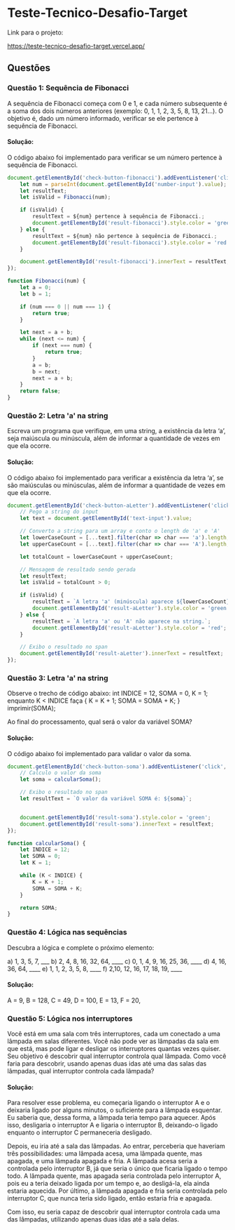 # Teste-Tecnico-Desafio-Target

Link para o projeto:

https://teste-tecnico-desafio-target.vercel.app/

## Questões

### Questão 1: Sequência de Fibonacci

A sequência de Fibonacci começa com 0 e 1, e cada número subsequente é a soma dos dois números anteriores (exemplo: 0, 1, 1, 2, 3, 5, 8, 13, 21...). O objetivo é, dado um número informado, verificar se ele pertence à sequência de Fibonacci.

#### Solução:

O código abaixo foi implementado para verificar se um número pertence à sequência de Fibonacci.

```javascript
document.getElementById('check-button-fibonacci').addEventListener('click', function() {
    let num = parseInt(document.getElementById('number-input').value);
    let resultText;
    let isValid = Fibonacci(num);

    if (isValid) {
        resultText = ${num} pertence à sequência de Fibonacci.;
        document.getElementById('result-fibonacci').style.color = 'green'; 
    } else {
        resultText = ${num} não pertence à sequência de Fibonacci.;
        document.getElementById('result-fibonacci').style.color = 'red'; 
    }

    document.getElementById('result-fibonacci').innerText = resultText;
});

function Fibonacci(num) {
    let a = 0;
    let b = 1;

    if (num === 0 || num === 1) {
        return true;
    }

    let next = a + b;
    while (next <= num) {
        if (next === num) {
            return true;
        }
        a = b;
        b = next;
        next = a + b;
    }
    return false;
}
```

### Questão 2: Letra 'a' na string

Escreva um programa que verifique, em uma string, a existência da letra ‘a’, seja maiúscula ou minúscula, além de informar a quantidade de vezes em que ela ocorre.

#### Solução:

O código abaixo foi implementado para verificar a existência da letra ‘a’, se são maiúsculas ou minúsculas, além de informar a quantidade de vezes em que ela ocorre.

```javascript
document.getElementById('check-button-aLetter').addEventListener('click', function() {
    // Pego a string do input
    let text = document.getElementById('text-input').value;

    // Converto a string para um array e conto o length de 'a' e 'A'
    let lowerCaseCount = [...text].filter(char => char === 'a').length;
    let upperCaseCount = [...text].filter(char => char === 'A').length;

    let totalCount = lowerCaseCount + upperCaseCount;

    // Mensagem de resultado sendo gerada
    let resultText;
    let isValid = totalCount > 0;

    if (isValid) {
        resultText = `A letra 'a' (minúscula) aparece ${lowerCaseCount} vez(es) e a letra 'A' (maiúscula) aparece ${upperCaseCount} vez(es). No total, a letra 'a' aparece ${totalCount} vez(es).`;
        document.getElementById('result-aLetter').style.color = 'green'; 
    } else {
        resultText = `A letra 'a' ou 'A' não aparece na string.`;
        document.getElementById('result-aLetter').style.color = 'red'; 
    }

    // Exibo o resultado no span
    document.getElementById('result-aLetter').innerText = resultText;
});
```

### Questão 3: Letra 'a' na string

Observe o trecho de código abaixo: int INDICE = 12, SOMA = 0, K = 1; enquanto K < INDICE faça { K = K + 1; SOMA = SOMA + K; } imprimir(SOMA);

Ao final do processamento, qual será o valor da variável SOMA?

#### Solução:

O código abaixo foi implementado para validar o valor da soma.

```javascript
document.getElementById('check-button-soma').addEventListener('click', function() {
    // Calculo o valor da soma
    let soma = calcularSoma();

    // Exibo o resultado no span
    let resultText = `O valor da variável SOMA é: ${soma}`;


    document.getElementById('result-soma').style.color = 'green'; 
    document.getElementById('result-soma').innerText = resultText;
});

function calcularSoma() {
    let INDICE = 12;
    let SOMA = 0;
    let K = 1;

    while (K < INDICE) {
        K = K + 1;
        SOMA = SOMA + K;
    }

    return SOMA;
}
```

### Questão 4: Lógica nas sequências

Descubra a lógica e complete o próximo elemento:

a) 1, 3, 5, 7, ___
b) 2, 4, 8, 16, 32, 64, ____
c) 0, 1, 4, 9, 16, 25, 36, ____
d) 4, 16, 36, 64, ____
e) 1, 1, 2, 3, 5, 8, ____
f) 2,10, 12, 16, 17, 18, 19, ____

#### Solução:

A = 9,
B = 128,
C = 49,
D = 100,
E = 13,
F = 20,

### Questão 5: Lógica nos interruptores

Você está em uma sala com três interruptores, cada um conectado a uma lâmpada em salas diferentes. Você não pode ver as lâmpadas da sala em que está, mas pode ligar e desligar os interruptores quantas vezes quiser. Seu objetivo é descobrir qual interruptor controla qual lâmpada. Como você faria para descobrir, usando apenas duas idas até uma das salas das lâmpadas, qual interruptor controla cada lâmpada?  

#### Solução:

Para resolver esse problema, eu começaria ligando o interruptor A e o deixaria ligado por alguns minutos, o suficiente para a lâmpada esquentar. Eu saberia que, dessa forma, a lâmpada teria tempo para aquecer. Após isso, desligaria o interruptor A e ligaria o interruptor B, deixando-o ligado enquanto o interruptor C permaneceria desligado.

Depois, eu iria até a sala das lâmpadas. Ao entrar, perceberia que haveriam três possibilidades: uma lâmpada acesa, uma lâmpada quente, mas apagada, e uma lâmpada apagada e fria. A lâmpada acesa seria a controlada pelo interruptor B, já que seria o único que ficaria ligado o tempo todo. A lâmpada quente, mas apagada seria controlada pelo interruptor A, pois eu a teria deixado ligada por um tempo e, ao desligá-la, ela ainda estaria aquecida. Por último, a lâmpada apagada e fria seria controlada pelo interruptor C, que nunca teria sido ligado, então estaria fria e apagada.

Com isso, eu seria capaz de descobrir qual interruptor controla cada uma das lâmpadas, utilizando apenas duas idas até a sala delas.
